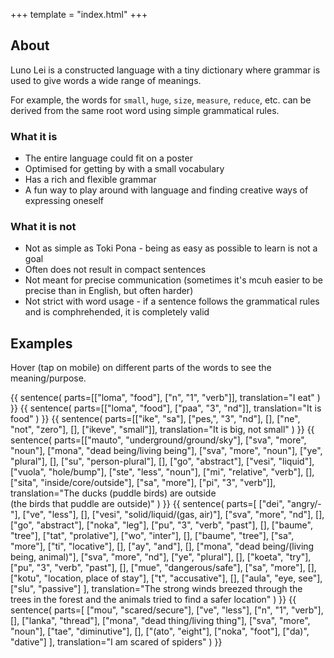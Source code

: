 +++
template = "index.html"
+++
## About

Luno Lei is a constructed language with a tiny dictionary
where grammar is used to give words a wide range of
meanings.

For example, the words for `small`, `huge`, `size`,
`measure`, `reduce`, etc. can be derived from the same root
word using simple grammatical rules.

### What it is
* The entire language could fit on a poster
* Optimised for getting by with a small vocabulary
* Has a rich and flexible grammar 
* A fun way to play around with language and finding
  creative ways of expressing oneself

### What it is not
* Not as simple as Toki Pona - being as easy as possible to learn is not a goal
* Often does not result in compact sentences
* Not meant for precise communication (sometimes it's mcuh easier to be precise than in English, but often harder)
* Not strict with word usage - if a sentence follows the
  grammatical rules and is comphrehended, it is completely valid

## Examples

Hover (tap on mobile) on different parts of the
words to see the meaning/purpose.

{{ sentence(
    parts=[["loma", "food"], ["n", "1", "verb"]],
    translation="I eat"
) }}
{{ sentence(
    parts=[["loma", "food"], ["paa", "3", "nd"]],
    translation="It is food"
) }}
{{ sentence(
    parts=[["ike", "sa"], ["pes,", "3", "nd"], [], ["ne", "not", "zero"], [], ["ikeve", "small"]],
    translation="It is big, not small"
) }}
{{ sentence(
    parts=[["mauto", "underground/ground/sky"], ["sva", "more", "noun"], ["mona", "dead being/living being"], ["sva", "more", "noun"], ["ye", "plural"], [], ["su", "person-plural"], [], ["go", "abstract"], ["vesi", "liquid"], ["vuola", "hole/bump"], ["ste", "less", "noun"], ["mi", "relative", "verb"], [], ["sita", "inside/core/outside"], ["sa", "more"], ["pi", "3", "verb"]],
    translation="The ducks (puddle birds) are outside<br>(the birds that puddle are outside)"
) }}
{{
    sentence(
        parts=[
            ["dei", "angry/-"],
            ["ve", "less"],
            [],
            ["vesi", "solid/liquid/(gas, air)"],
            ["sva", "more", "nd"],
            [],
            ["go", "abstract"],
            ["noka", "leg"],
            ["pu", "3", "verb", "past"],
            [],
            ["baume", "tree"],
            ["tat", "prolative"],
            ["wo", "inter"],
            [],
            ["baume", "tree"],
            ["sa", "more"],
            ["ti", "locative"],
            [],
            ["ay", "and"],
            [],
            ["mona", "dead being/(living being, animal)"],
            ["sva", "more", "nd"],
            ["ye", "plural"],
            [],
            ["koeta", "try"],
            ["pu", "3", "verb", "past"],
            [],
            ["mue", "dangerous/safe"],
            ["sa", "more"],
            [],
            ["kotu", "location, place of stay"],
            ["t", "accusative"],
            [],
            ["aula", "eye, see"],
            ["slu", "passive"]
        ],
        translation="The strong winds breezed through the trees in the forest and the animals tried to find a safer location"
    )
}}
{{ sentence(
    parts=[
        ["mou", "scared/secure"],
        ["ve", "less"],
        ["n", "1", "verb"],
        [],
        ["lanka", "thread"],
        ["mona", "dead thing/living thing"],
        ["sva", "more", "noun"],
        ["tae", "diminutive"],
        [],
        ["(ato", "eight"],
        ["noka", "foot"],
        ["da)", "dative"]
    ],
    translation="I am scared of spiders"
)
}}